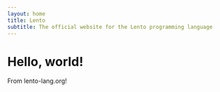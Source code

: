 ```yaml
---
layout: home
title: Lento
subtitle: The official website for the Lento programming language
---
```


# Hello, world!
From lento-lang.org!
